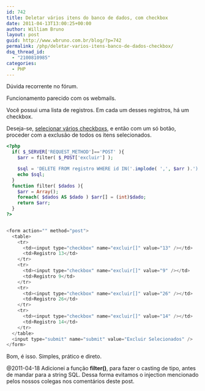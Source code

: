 ```yaml
---
id: 742
title: Deletar vários itens do banco de dados, com checkbox
date: 2011-04-13T13:00:25+00:00
author: William Bruno
layout: post
guid: http://www.wbruno.com.br/blog/?p=742
permalink: /php/deletar-varios-itens-banco-de-dados-checkbox/
dsq_thread_id:
  - "2100810985"
categories:
  - PHP
---
```

Dúvida recorrente no fórum.

Funcionamento parecido com os webmails.

Você possui uma lista de registros. Em cada um desses registros, há um checkbox.

Deseja-se, [selecionar vários checkboxs](https://wbruno.com.br/jquery/selecionar-todos-checkb-ao-clicar-em-um-selecionar-check-ao-clicar-em-linha/), e então com um só botão, proceder com a exclusão de todos os itens selecionados.

<!--more-->

``` php
<?php
  if( $_SERVER['REQUEST_METHOD']=='POST' ){
    $arr = filter( $_POST['excluir'] );

    $sql = 'DELETE FROM registro WHERE id IN('.implode( ',', $arr ).')';
    echo $sql;
  }
  function filter( $dados ){
    $arr = Array();
    foreach( $dados AS $dado ) $arr[] = (int)$dado;
    return $arr;
  }
?>


<form action="" method="post">
  <table>
    <tr>
      <td><input type="checkbox" name="excluir[]" value="13" /></td>
      <td>Registro 13</td>
    </tr>
    <tr>
      <td><input type="checkbox" name="excluir[]" value="9" /></td>
      <td>Registro 9</td>
    </tr>
    <tr>
      <td><input type="checkbox" name="excluir[]" value="26" /></td>
      <td>Registro 26</td>
    </tr>
    <tr>
      <td><input type="checkbox" name="excluir[]" value="14" /></td>
      <td>Registro 14</td>
    </tr>
  </table>
  <input type="submit" name="submit" value="Excluir Selecionados" />
</form>
```

Bom, é isso. Simples, prático e direto.

@2011-04-18 Adicionei a função **filter()**, para fazer o casting de tipo, antes de mandar para a string SQL. Dessa forma evitamos o injection mencionado pelos nossos colegas nos comentários deste post.

